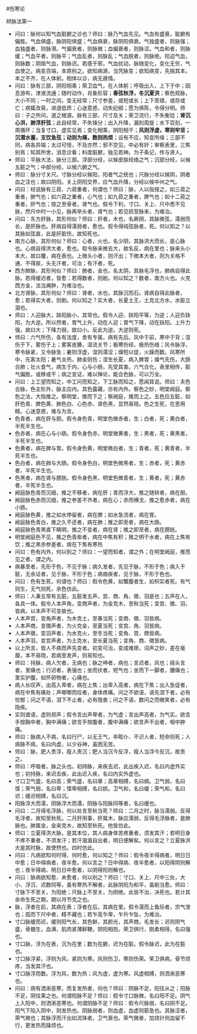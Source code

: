 #伤寒论

辨脉法第一

- 问曰：脉何以知气血脏腑之诊也？师曰：脉乃气血先见。气血有盛衰，脏腑有偏胜。气血俱盛，脉阴阳俱盛；气血俱衰，脉阴阳俱衰。气独盛者，则脉强；血独盛者，则脉滑。气偏衰者，则脉微；血偏衰者，则脉涩。气血和者，则脉缓；气血平者，则脉平；气血乱者，则脉乱；气血脱者，则脉绝。阳迫气血，则脉数；阴阻气血，则脉迟。若感于邪，气血扰动，脉随变化，变化无穷，气血使之。病变百端，本原别之。欲知病源，当凭脉变；欲知病变，先揣其本。本之不齐，在人体躬。相体以诊，病无遁情。
- 问曰：脉有三部，阴阳相乘；荣卫血气，在人体躬；呼吸出入，上下于中；因息游布，津液流通；随时动作，肖象形容；**春弦秋浮，冬沉夏洪**；察色观脉，大小不同；一时之间，变无经常；尺寸参差，或短或长；上下乖错，或存或亡；病辄改易，进退低昂；心迷意惑，动失纪纲；愿为俱陈，令得分明。师曰：子之所问，道之根源。脉有三部，尺寸及关；荣卫流行，不失衡铨；**肾沉心洪，肺浮肝弦**；此自经常，不失铢分；出入升降，漏刻周旋；水下百刻，一周循环；当复寸口，虚实见焉；变化相乘，阴阳相干；**风则浮虚，寒则牢坚；沉潜水蓄，支饮急弦；动则为痛，数则热烦**；设有不应，知变所缘；三部不同，病各异端；太过可怪，不及亦然；邪不空见，中必有奸；审察表里，三焦别焉；知其所舍，消息诊看；料度脏腑，独见若神。为子条记，传与贤人。
- 师曰：平脉大法，脉分三部。浮部分经，以候皮肤经络之气；沉部分经，以候五脏之气；中部分经，以候六腑之气。
- 师曰：脉分寸关尺。寸脉分经以候阳，阳者气之统也；尺脉分经以候阴，阴者血之注也；故曰阴阳。关上阴阳交界，应气血升降，分经以候中州之气。
- 问曰：经说脉有三菽、六菽重者，何谓也？师曰：脉，人以指按之，如三菽之重者，肺气也；如六菽之重者，心气也；如九菽之重者，脾气也；如十二菽之重者，肝气也；按之至骨者，肾气也。假令下利，寸口、关上、尺中悉不见脉，然尺中时一小见，脉再举头者，肾气也；若见损至脉来，为难治。
- 问曰：东方肝脉，其形何似？师曰：肝者，木也，名厥阴，其脉微弦，濡弱而长，是肝脉也。肝病自得濡弱者，愈也。假令得纯弦脉者，死。何以知之？以其脉如弦直，此是肝脏伤，故知死也。
- 南方心脉，其形何似？师曰：心者，火也，名少阴，其脉洪大而长，是心脉也。心病自得洪大者，愈也。假令脉来微去大，故名反，病在里也；脉来头小本大，故曰覆，病在表也。上微头小者，则汗出；下微本大者，则为关格不通、不得尿，头无汗者，可治；有汗者，死。
- 西方肺脉，其形何似？师曰：肺者，金也，名太阴，其脉毛浮也，肺病自得此脉。若得缓迟者，皆愈；若得数者，则剧。何以知之？数者，南方火也。火克西方金，法当痈肿，为难治也。
- 北方肾脉，其形何似？师曰：肾者，水也，其脉沉而石。肾病自得此脉者，愈；若得实大者，则剧。何以知之？实大者，长夏土王，土克北方水，水脏立涸也。
- 师曰：人迎脉大，趺阳脉小，其常也。假令人迎、趺阳平等，为逆；人迎负趺阳，为大逆。所以然者，胃气上升，动在人迎；胃气下降，动在趺阳。上升力强，故曰大；下降力弱，故曰小。反此为逆。大逆则死。
- 师曰：六气所伤，各有法度，舍有专属，病有先后。风中于前，寒中于背；湿伤于下，雾伤于上；雾客皮腠，湿流关节；极寒伤经，极热伤络；风令脉浮，寒令脉紧，又令脉急；暑则浮虚，湿则濡涩；燥短以促，火躁而数。风寒所中，先客太阳；暑气炎热，肺金则伤；湿生长夏，病入脾胃；燥气先伤，大肠合肺；壮火食气，病生于内，心与小肠，先受其害。六气合化，表里相传，脏气偏胜，或移或干；病之变证，难以殚论，能合色脉，可以万全。
- 问曰：上工望而知之，中工问而知之，下工脉而知之，愿闻其说。师曰：夫色合脉，色主形外，脉主应内。其色露藏，亦有内外。察色之妙，明堂阙庭。察色之法，大指推之。察明堂，推而下之；察阙庭，推而上之。五色应五脏，如肝色青、脾色黄、肺色白、心色赤、肾色黑，显然易晓。色之生死，在思用精。心迷意惑，难与为言。
- 色青者，病在肝与胆。假令身色青，明堂色微赤者，生；白者，死；黄白者，半死半生也。
- 色赤者，病在心与小肠。假令身色赤，明堂微黄者，生；黑者，死；黄黑者，半死半生也。
- 色黄者，病在脾与胃。假令身色黄，明堂微白者，生；青者，死；黄青者，半死半生也。
- 色白者，病在肺与大肠。假令身色白，明堂色微黑者，生；赤者，死；黄赤者，半死半生也。
- 色黑者，病在肾与膀胱。假令身色黑，明堂色微青者，生；黄者，死；黄赤者，半死半生也。
- 阙庭脉色青而沉细，推之不移者，病在肝；青而浮大，推之随转者，病在胆。
- 阙庭脉色赤而沉细，推之参差不齐者，病在心；赤而横戈，推之愈赤者，病在小肠。
- 阙庭脉色黄，推之如水停留者，病在脾；如水急流者，病在胃。
- 阙庭脉色青白，推之久不还者，病在肺；推之即至者，病在大肠。
- 阙庭脉色青黑直下睛明，推之不变者，病在肾；推之即至者，病在膀胱。
- 明堂阙庭色不见，推之色青紫者，病在中焦有积；推之明于水者，病在上焦有饮；推之黑赤参差者，病在下焦有寒热
- 问曰：色有内外，何以别之？师曰：一望而知者，谓之外；在明堂阙庭，推而见之者，谓之内。
- 病暴至者，先形于色，不见于脉；病久发者，先见于脉，不形于色；病入于脏，无余证者，见于脉，不形于色；病痼疾者，见于脉，不形于色也。
- 问曰：色有生死，何谓也？师曰：假令色黄，如蟹腹者生，如枳实者死。有气则生，无气则死，余色仿此。
- 师曰：人秉五常有五脏，五脏发五声，宫、商、角、徵、羽是也；五声在人，各具一体。假令人本声角，变商声者，为金克木，至秋当死；变宫、徵、羽，皆病，以本声不可变故也。
- 人本声宫，变角声者，为木克土，至春当死；变商、徵、羽皆病。
- 人本声商，变徵声者，为火克金，至夏当死；变宫、角、羽皆病。
- 人本声徵，变羽声者，为水克火，至冬当死；变角、宫、商皆病。
- 人本声羽，变宫声者，为土克水，至长夏当死；变角、商、徵皆病。
- 以上所言，皆人不病而声先变者。初变可治，变成难瘳。词声之妙，差在毫厘，本不易晓，若病至发声，则易知也。
- 师曰：持脉，病人欠者，无病也；脉之呻者，病也；言迟者，风也；摇头言者，里痛也；行迟者，表强也；坐而伏者，短气也；坐而下一脚者，腰痛也；里实护腹，如怀卵物者，心痛也。
- 病人长叹声，出高入卑者，病在上焦；出卑入高者，病在下焦；出入急促者，病在中焦有痛处；声唧唧而叹者，身体疼痛。问之不欲语，语先泪下者，必有忧郁；问之不语，泪下不止者，必有隐衷；问之不语，数问之而微笑者，必有隐疾。
- 实则谵语，虚则郑声；假令言出声卑者，为气虚；言出声高者，为气实。欲言手按胸中者，胸中满痛；欲言手按腹者，腹中满痛；欲言声不出者，咽中肿痛。
- 师曰：脉病人不病，名曰行尸，以无王气，卒眩仆、不识人者，短命则死；人病脉不病，名曰内虚，以少谷神，虽困无苦。
- 师曰：脉，肥人责浮，瘦人责沉；肥人当沉今反浮，瘦人当浮今反沉，故责之。
- 师曰：呼吸者，脉之头也。初持脉，来疾去迟，此出疾入迟，名曰内虚外实也；初持脉，来迟去疾，此出迟入疾，名曰内实外虚也。
- 寸口卫气盛，名曰高；荣气盛，名曰章；高章相搏，名曰纲。卫气弱，名曰惵；荣气弱，名曰卑；惵卑相搏，名曰损。卫气和，名曰缓；荣气和，名曰迟；缓迟相搏，名曰沉。
- 阳脉浮大而濡，阴脉浮大而濡，阴脉与阳脉同等者，名曰缓也。
- 问曰：二月得毛浮脉，何以处言至秋当死？师曰：二月之时，脉当濡弱。反得毛浮者，故知至秋死。二月肝用事，肝属木，脉应濡弱，反得毛浮脉者，是肺脉也。肺属金，金来克木，故知至秋死。他皆仿此。
- 师曰：立夏得洪大脉，是其本位，其人病身体苦疼重者，须发其汗；若明日身不疼不重者，不须发汗；若汗濈濈自出者，明日便解矣。何以言之？立夏脉洪大是其时脉，故使然也。四时仿此。
- 问曰：凡病欲知何时得、何时愈，何以知之？师曰：假令夜半得病者，明日日中愈；日中得病者，夜半愈。何以言之？日中得病、夜半愈者，以阳得阴则解也；夜半得病、明日日中愈者，以阴得阳则解也。
- 问曰：脉病欲知愈、未愈者，何以别之？师曰：寸口、关上、尺中三处，大小、浮沉、迟数同等，虽有寒热不解者，此脉阴阳为和平，虽剧当愈。师曰：寸脉下不至关，为阳绝；尺脉上不至关，为阴绝。此皆不治，决死也。若计其余命生死之期，期以月节克之也。
- 脉，浮者在前，其病在表；浮者在后，其病在里。假令濡而上鱼际者，宗气泄也；孤而下尺中者，精不藏也；若乍高乍卑，乍升乍坠，为难治。
- 寸口脉缓而迟，缓则阳气长，其色鲜，其颜光，其声商，毛发长；迟则阴气盛，骨髓生，血满，肌肉紧薄鲜鞕。阴阳相抱，荣卫俱行，刚柔相得，名曰强也。
- 寸口脉，浮为在表，沉为在里；数为在腑，迟为在脏。假令脉迟，此为在脏也。
- 寸口脉浮紧，浮则为风，紧则为寒。风则伤卫，寒则伤荣。荣卫俱病，骨节烦疼，当发其汗也。
- 寸口脉浮而数。浮为风，数为热；风为虚，虚为寒。风虚相搏，则洒淅恶寒也。
- 问曰：病有洒淅恶寒，而复发热者，何也？师曰：阴脉不足，阳往从之；阳脉不足，阴往乘之也。何谓阳脉不足？师曰：假令寸口脉微，名曰阳不足。阴气上入阳中，则洒淅恶寒也。何谓阴脉不足？师曰：假令尺脉弱，名曰阴不足。阳气下陷入阴中，则发热也。阴脉弱者，则血虚，血虚则筋急也。其脉涩者，荣气微也；其脉浮而汗出如流珠者，卫气衰也。荣气微者，加烧针则血留不行，更发热而躁烦也。






















